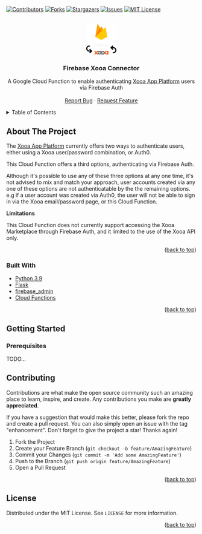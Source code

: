 <div id="top"></div>

[![Contributors][contributors-shield]][contributors-url]
[![Forks][forks-shield]][forks-url]
[![Stargazers][stars-shield]][stars-url]
[![Issues][issues-shield]][issues-url]
[![MIT License][license-shield]][license-url]



<!-- PROJECT LOGO -->
<br />
<div align="center">
  <a href="https://github.com/Simon-Ince/firebase-xooa-connector">
    <img src="images/logo.png" alt="Logo" width="80" height="80">
  </a>

<h3 align="center">Firebase Xooa Connector</h3>

  <p align="center">
    A Google Cloud Function to enable authenticating <a href="https://xooa.com/blockchain/apps">Xooa App Platform</a> users via Firebase Auth
    <br />
    <br />
    <a href="https://github.com/Simon-Ince/firebase-xooa-connector/issues">Report Bug</a>
    ·
    <a href="https://github.com/Simon-Ince/firebase-xooa-connector/issues">Request Feature</a>
  </p>
</div>




<!-- TABLE OF CONTENTS -->
<details>
  <summary>Table of Contents</summary>
  <ol>
    <li>
      <a href="#about-the-project">About The Project</a>
      <ul>
        <li><a href="#built-with">Built With</a></li>
      </ul>
    </li>
    <li>
      <a href="#getting-started">Getting Started</a>
      <ul>
        <li><a href="#prerequisites">Prerequisites</a></li>
        <li><a href="#installation">Installation</a></li>
      </ul>
    </li>
    <li><a href="#usage">Usage</a></li>
    <li><a href="#contributing">Contributing</a></li>
    <li><a href="#license">License</a></li>
  </ol>
</details>



<!-- ABOUT THE PROJECT -->
## About The Project

The <a href="https://xooa.com/blockchain/apps">Xooa App Platform</a> currently offers two ways to authenticate users, either using a Xooa user/password combination, or Auth0.

This Cloud Function offers a third options, authenticating via Firebase Auth.

Although it's possible to use any of these three options at any one time, it's not advised to mix and match your approach, user accounts created via any one of these options are not authenticatable by the the remaining options. e.g if a user account was created via Auth0, the user will not be able to sign in via the Xooa email/password page, or this Cloud Function.

__Limitations__

This Cloud Function does not currently support accessing the Xooa Marketplace through Firebase Auth, and it limited to the use of the Xooa API only.

<p align="right">(<a href="#top">back to top</a>)</p>



### Built With

* [Python 3.9](https://www.python.org/downloads/release/python-390/)
* [Flask](https://flask.palletsprojects.com/)
* [firebase_admin](https://firebase.google.com/docs/reference/admin/python/firebase_admin/)
* [Cloud Functions](https://cloud.google.com/functions/)


<p align="right">(<a href="#top">back to top</a>)</p>



<!-- GETTING STARTED -->
## Getting Started

### Prerequisites

TODO...


<!-- CONTRIBUTING -->
## Contributing

Contributions are what make the open source community such an amazing place to learn, inspire, and create. Any contributions you make are **greatly appreciated**.

If you have a suggestion that would make this better, please fork the repo and create a pull request. You can also simply open an issue with the tag "enhancement".
Don't forget to give the project a star! Thanks again!

1. Fork the Project
2. Create your Feature Branch (`git checkout -b feature/AmazingFeature`)
3. Commit your Changes (`git commit -m 'Add some AmazingFeature'`)
4. Push to the Branch (`git push origin feature/AmazingFeature`)
5. Open a Pull Request

<p align="right">(<a href="#top">back to top</a>)</p>


<!-- LICENSE -->
## License

Distributed under the MIT License. See `LICENSE` for more information.

<p align="right">(<a href="#top">back to top</a>)</p>



<!-- MARKDOWN LINKS & IMAGES -->
<!-- https://www.markdownguide.org/basic-syntax/#reference-style-links -->
[contributors-shield]: https://img.shields.io/github/contributors/Simon-Ince/firebase-xooa-connector.svg?style=for-the-badge
[contributors-url]: https://github.com/Simon-Ince/firebase-xooa-connector/graphs/contributors
[forks-shield]: https://img.shields.io/github/forks/Simon-Ince/firebase-xooa-connector.svg?style=for-the-badge
[forks-url]: https://github.com/Simon-Ince/firebase-xooa-connector/network/members
[stars-shield]: https://img.shields.io/github/stars/Simon-Ince/firebase-xooa-connector.svg?style=for-the-badge
[stars-url]: https://github.com/Simon-Ince/firebase-xooa-connector/stargazers
[issues-shield]: https://img.shields.io/github/issues/Simon-Ince/firebase-xooa-connector.svg?style=for-the-badge
[issues-url]: https://github.com/Simon-Ince/firebase-xooa-connector/issues
[license-shield]: https://img.shields.io/github/license/Simon-Ince/firebase-xooa-connector.svg?style=for-the-badge
[license-url]: https://github.com/Simon-Ince/firebase-xooa-connector/blob/master/LICENSE.txt
[linkedin-shield]: https://img.shields.io/badge/-LinkedIn-black.svg?style=for-the-badge&logo=linkedin&colorB=555
[linkedin-url]: https://linkedin.com/in/linkedin_username
[product-screenshot]: images/screenshot.png
